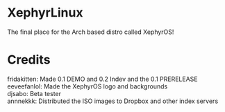 # XephyrLinux
The final place for the Arch based distro called XephyrOS!

# Credits

fridakitten: Made 0.1 DEMO and 0.2 Indev and the 0.1 PRERELEASE                                              
eeveefanlol: Made the XephyrOS logo and backgrounds                                                                
djsabo: Beta tester                                                                                          
annnekkk: Distributed the ISO images to Dropbox and other index servers                                                         
